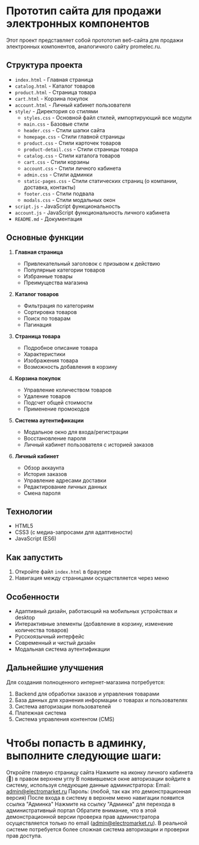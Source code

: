 # Прототип сайта для продажи электронных компонентов

Этот проект представляет собой протототип веб-сайта для продажи электронных компонентов, аналогичного сайту promelec.ru.

## Структура проекта

- `index.html` - Главная страница
- `catalog.html` - Каталог товаров
- `product.html` - Страница товара
- `cart.html` - Корзина покупок
- `account.html` - Личный кабинет пользователя
- `style/` - Директория со стилями
  - `styles.css` - Основной файл стилей, импортирующий все модули
  - `main.css` - Базовые стили
  - `header.css` - Стили шапки сайта
  - `homepage.css` - Стили главной страницы
  - `product.css` - Стили карточек товаров
  - `product-detail.css` - Стили страницы товара
  - `catalog.css` - Стили каталога товаров
  - `cart.css` - Стили корзины
  - `account.css` - Стили личного кабинета
  - `admin.css` - Стили админки
  - `static-pages.css` - Стили статических страниц (о компании, доставка, контакты)
  - `footer.css` - Стили подвала
  - `modals.css` - Стили модальных окон
- `script.js` - JavaScript функциональность
- `account.js` - JavaScript функциональность личного кабинета
- `README.md` - Документация

## Основные функции

1. **Главная страница**
   - Привлекательный заголовок с призывом к действию
   - Популярные категории товаров
   - Избранные товары
   - Преимущества магазина

2. **Каталог товаров**
   - Фильтрация по категориям
   - Сортировка товаров
   - Поиск по товарам
   - Пагинация

3. **Страница товара**
   - Подробное описание товара
   - Характеристики
   - Изображения товара
   - Возможность добавления в корзину

4. **Корзина покупок**
   - Управление количеством товаров
   - Удаление товаров
   - Подсчет общей стоимости
   - Применение промокодов

5. **Система аутентификации**
   - Модальное окно для входа/регистрации
   - Восстановление пароля
   - Личный кабинет пользователя с историей заказов

6. **Личный кабинет**
   - Обзор аккаунта
   - История заказов
   - Управление адресами доставки
   - Редактирование личных данных
   - Смена пароля

## Технологии

- HTML5
- CSS3 (с медиа-запросами для адаптивности)
- JavaScript (ES6)

## Как запустить

1. Откройте файл `index.html` в браузере
2. Навигация между страницами осуществляется через меню

## Особенности

- Адаптивный дизайн, работающий на мобильных устройствах и desktop
- Интерактивные элементы (добавление в корзину, изменение количества товаров)
- Русскоязычный интерфейс
- Современный и чистый дизайн
- Модальная система аутентификации

## Дальнейшие улучшения

Для создания полноценного интернет-магазина потребуется:

1. Backend для обработки заказов и управления товарами
2. База данных для хранения информации о товарах и пользователях
3. Система авторизации пользователей
4. Платежная система
5. Система управления контентом (CMS)

# Чтобы попасть в админку, выполните следующие шаги: 

Откройте главную страницу сайта 
Нажмите на иконку личного кабинета (👤) в правом верхнем углу 
В появившемся окне авторизации войдите в систему, используя следующие данные администратора: 
Email: admin@electromarket.ru 
Пароль: (любой, так как это демонстрационная версия) 
После входа в систему в верхнем меню навигации появится ссылка "Админка" 
Нажмите на ссылку "Админка" для перехода в административный портал 
Обратите внимание, что в этой демонстрационной версии проверка прав администратора осуществляется только по email (admin@electromarket.ru). В реальной системе потребуется более сложная система авторизации и проверки прав доступа.